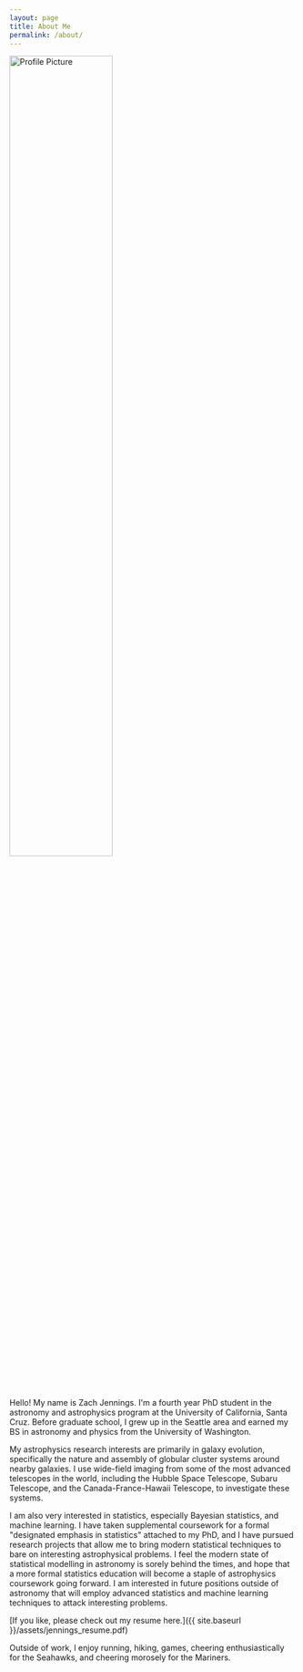 ```yaml
---
layout: page
title: About Me
permalink: /about/
---
```


<img src="{{ site.baseurl }}/assets/DSC_0119_scaled.JPG" title="Profile Picture" style="width: 60%" title="Stereotypical outdoorsy astronomy profile picture.">

Hello! My name is Zach Jennings. I'm a fourth year PhD student in the astronomy and astrophysics program at the University of California, Santa Cruz.
Before graduate school, I grew up in the Seattle area and earned my BS in astronomy and physics from the University of Washington.

My astrophysics research interests are primarily in galaxy evolution, specifically the nature
and assembly of globular cluster systems around nearby galaxies. I use wide-field imaging from some of the most
advanced telescopes in the world, including the Hubble Space Telescope, Subaru Telescope, and the
Canada-France-Hawaii Telescope, to investigate these systems.

I am also very interested in statistics, especially Bayesian statistics, and machine learning. I have
taken supplemental coursework for a formal "designated emphasis in statistics" attached to my PhD, and 
I have pursued research projects that allow me to bring modern statistical techniques to bare on interesting
astrophysical problems. I feel the modern state of statistical modelling in astronomy is sorely behind the
times, and hope that a more formal statistics education will become a staple of astrophysics coursework going forward.
I am interested in future positions outside of astronomy that will employ advanced statistics and machine learning
techniques to attack interesting problems. 

[If you like, please check out my resume here.]({{ site.baseurl }}/assets/jennings_resume.pdf)

Outside of work, I enjoy running, hiking, games, cheering enthusiastically for the Seahawks, and cheering morosely for the Mariners.



